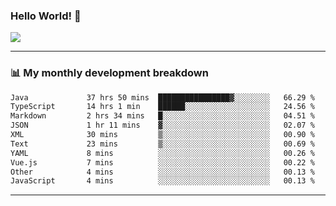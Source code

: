### Hello World! 👋

<a>
  <img align="center" src="https://github-readme-stats.vercel.app/api?username=megatunger&count_private=true&include_all_commits=true&bg_color=30,56CCF2,2F80ED&title_color=fff&text_color=fff" />
</a>

------
### 📊 My monthly development breakdown

<!--START_SECTION:waka-->

```txt
Java             37 hrs 50 mins  ████████████████▓░░░░░░░░   66.29 %
TypeScript       14 hrs 1 min    ██████░░░░░░░░░░░░░░░░░░░   24.56 %
Markdown         2 hrs 34 mins   █░░░░░░░░░░░░░░░░░░░░░░░░   04.51 %
JSON             1 hr 11 mins    ▓░░░░░░░░░░░░░░░░░░░░░░░░   02.07 %
XML              30 mins         ▒░░░░░░░░░░░░░░░░░░░░░░░░   00.90 %
Text             23 mins         ▒░░░░░░░░░░░░░░░░░░░░░░░░   00.69 %
YAML             8 mins          ░░░░░░░░░░░░░░░░░░░░░░░░░   00.26 %
Vue.js           7 mins          ░░░░░░░░░░░░░░░░░░░░░░░░░   00.22 %
Other            4 mins          ░░░░░░░░░░░░░░░░░░░░░░░░░   00.13 %
JavaScript       4 mins          ░░░░░░░░░░░░░░░░░░░░░░░░░   00.13 %
```

<!--END_SECTION:waka-->

------
